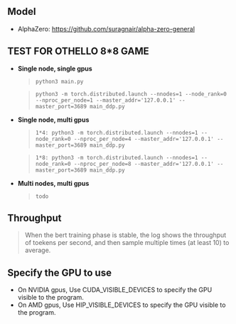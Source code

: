 ## **Model**
- AlphaZero: https://github.com/suragnair/alpha-zero-general


## **TEST FOR OTHELLO 8*8 GAME**
- **Single node,  single gpus**
  > `python3 main.py`

  > `python3 -m torch.distributed.launch --nnodes=1 --node_rank=0 --nproc_per_node=1 --master_addr='127.0.0.1' --master_port=3689 main_ddp.py`
- **Single node, multi gpus**
  > `1*4: python3 -m torch.distributed.launch --nnodes=1 --node_rank=0 --nproc_per_node=4 --master_addr='127.0.0.1' --master_port=3689 main_ddp.py`

  > `1*8: python3 -m torch.distributed.launch --nnodes=1 --node_rank=0 --nproc_per_node=8 --master_addr='127.0.0.1' --master_port=3689 main_ddp.py`

- **Multi nodes, multi gpus**
  > `todo`

## **Throughput**
> When the bert training phase is stable, the log shows the throughput of toekens per second, and then sample multiple times (at least 10) to average.

## **Specify the GPU to use**
- On NVIDIA gpus, Use CUDA_VISIBLE_DEVICES to specify the GPU visible to the program.
- On AMD gpus, Use HIP_VISIBLE_DEVICES to specify the GPU visible to the program.
